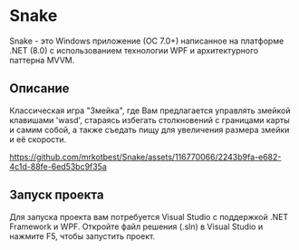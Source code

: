 # Snake

Snake - это Windows приложение (ОС 7.0+) написанное на платформе .NET (8.0) с использованием технологии WPF и архитектурного паттерна MVVM.

## Описание

Классическая игра "Змейка", где Вам предлагается управлять змейкой клавишами 'wasd', стараясь избегать столкновений с границами карты и самим собой, а также съедать пищу для увеличения размера змейки и её скорости.


https://github.com/mrkotbest/Snake/assets/116770066/2243b9fa-e682-4c1d-88fe-6ed53bc9f35a


## Запуск проекта

Для запуска проекта вам потребуется Visual Studio с поддержкой .NET Framework и WPF.
Откройте файл решения (.sln) в Visual Studio и нажмите F5, чтобы запустить проект.
